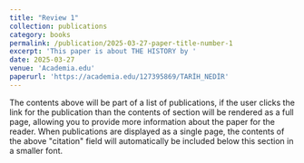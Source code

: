 ```yaml
---
title: "Review 1"
collection: publications
category: books
permalink: /publication/2025-03-27-paper-title-number-1
excerpt: 'This paper is about THE HISTORY by '
date: 2025-03-27
venue: 'Academia.edu'
paperurl: 'https://academia.edu/127395869/TARİH_NEDİR'
---
```

The contents above will be part of a list of publications, if the user clicks the link for the publication than the contents of section will be rendered as a full page, allowing you to provide more information about the paper for the reader. When publications are displayed as a single page, the contents of the above "citation" field will automatically be included below this section in a smaller font.
